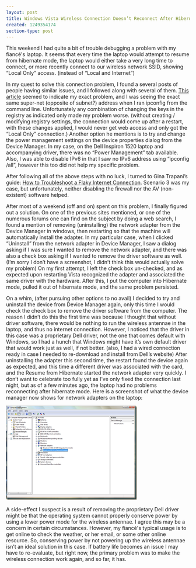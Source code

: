 ```yaml
---
layout: post
title: Windows Vista Wireless Connection Doesn’t Reconnect After Hibernate
created: 1249354174
section-type: post
---
```

<p>This weekend I had quite a bit of trouble debugging a problem with my fiancé's laptop. It seems that every time the laptop would attempt to resume from hibernate mode, the laptop would either take a very long time to connect, or more recently connect to our wireless network SSID, showing “Local Only” access. (instead of “Local and Internet”)</p>  <p>In my quest to solve this connection problem, I found a several posts of people having similar issues, and I followed along with several of them. <a href="http://www.home-network-help.com/access-local-only.html" target="_blank">This article</a> seemed to indicate my exact problem, and I was seeing the exact same super-net (opposite of subnet?) address when I ran ipconfig from the command line. Unfortunately any combination of changing the keys in the registry as indicated only made my problem worse. (without creating / modifying registry settings, the connection would come up after a restart, with these changes applied, I would never get web access and only got the “Local Only” connection.) Another option he mentions is to try and change the power management settings on the device properties dialog from the Device Manager. In my case, on the Dell Inspiron 1520 laptop and accompanying driver, there was no “Power Management” tab available. Also, I was able to disable IPv6 in that I saw no IPv6 address using “ipconfig /all”, however this too did not help my specific problem.</p>  <p>After following all of the above steps with no luck, I turned to Gina Trapani’s guide: <a href="http://lifehacker.com/5319976/how-to-troubleshoot-a-flaky-internet-connection" target="_blank">How to Troubleshoot a Flaky Internet Connection</a>. Scenario 3 was my case, but unfortunately, neither disabling the firewall nor the AV (non-existent) software helped.</p>  <p>After most of a weekend (off and on) spent on this problem, I finally figured out a solution. On one of the previous sites mentioned, or one of the numerous forums one can find on the subject by doing a web search, I found a mention of removing (uninstalling) the network adapter from the Device Manager in windows, then restarting so that the machine will automatically install the adapter. In my particular case, when I clicked “Uninstall” from the network adapter in Device Manager, I saw a dialog asking if I was sure I wanted to remove the network adapter, and there was also a check box asking if I wanted to remove the driver software as well. (I’m sorry I don’t have a screenshot, I didn’t think this would actually solve my problem) On my first attempt, I left the check box un-checked, and as expected upon restarting Vista recognized the adapter and associated the same driver with the hardware. After this, I put the computer into Hibernate mode, pulled it out of hibernate mode, and the same problem persisted.</p>  <p>On a whim, (after pursuing other options to no avail) I decided to try and uninstall the device from Device Manager again, only this time I would check the check box to remove the driver software from the computer. The reason I didn’t do this the first time was because I thought that without driver software, there would be nothing to run the wireless antennae in the laptop, and thus no internet connection. However, I noticed that the driver in this case was a proprietary Dell driver, not the one that comes default with Windows, so I had a hunch that Windows might have it’s own default driver that would work just as well, if not better. (also, I had a wired connection ready in case I needed to re-download and install from Dell’s website) After uninstalling the adapter this second time, the restart found the device again as expected, and this time a different driver was associated with the card, and the Resume from Hibernate started the network adapter very quickly. I don’t want to celebrate too fully yet as I’ve only fixed the connection last night, but as of a few minutes ago, the laptop had no problems reconnecting after hibernate mode. Here is a screenshot of what the device manager now shows for network adapters on the laptop:</p>  <p><a href="img/tmpDeviceManager_2.png" target="_blank"><img style="border-bottom: 0px; border-left: 0px; display: inline; border-top: 0px; border-right: 0px" title="tmpDeviceManager" border="0" alt="tmpDeviceManager" src="/img/tmpDeviceManager_thumb.png" width="359" height="258" /></a> </p>  <p>A side-effect I suspect is a result of removing the proprietary Dell driver might be that the operating system cannot properly conserve power by using a lower power mode for the wireless antennae. I agree this may be a concern in certain circumstances. However, my fiancé's typical usage is to get online to check the weather, or her email, or some other online resource. So, conserving power by not powering up the wireless antennae isn’t an ideal solution in this case. If battery life becomes an issue I may have to re-evaluate, but right now, the primary problem was to make the wireless connection work again, and so far, it has.</p>
